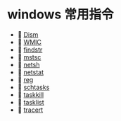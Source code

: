 # windows 常用指令

* 📄 [Dism](siyuan://blocks/20231224155329-fdyp11o)
* 📄 [WMIC](siyuan://blocks/20240410134121-posv9k7)
* 📄 [findstr](siyuan://blocks/20231227114732-4psu7fi)
* 📄 [mstsc](siyuan://blocks/20231227114509-isb47y4)
* 📄 [netsh](siyuan://blocks/20231226132108-si2qqok)
* 📄 [netstat](siyuan://blocks/20231225203340-6pyrvjz)
* 📄 [reg](siyuan://blocks/20231227120730-ja0d64j)
* 📄 [schtasks](siyuan://blocks/20231225201302-8n1sin8)
* 📄 [taskkill](siyuan://blocks/20231225202711-d8rr105)
* 📄 [tasklist](siyuan://blocks/20231225202803-d8vb7st)
* 📄 [tracert](siyuan://blocks/20231227120209-difemfb)

‍

‍
